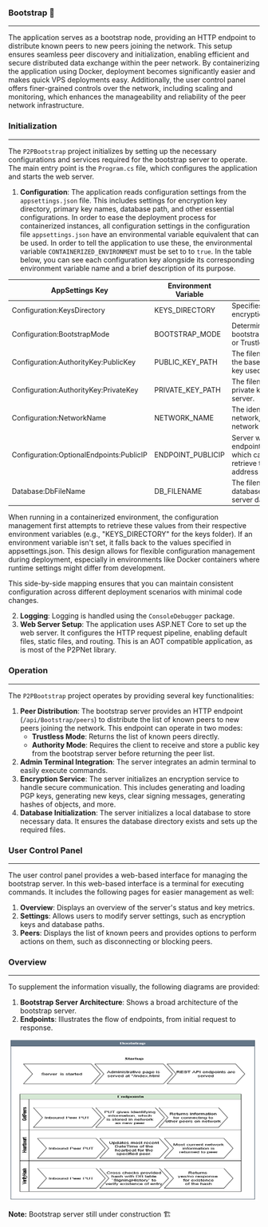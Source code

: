 ﻿---
uid: p2pnetbootstrap
---
### Bootstrap 🤝

---

The application serves as a bootstrap node, providing an HTTP endpoint to distribute known peers to new peers joining the network. This setup ensures seamless peer discovery and initialization, enabling efficient and secure distributed data exchange within the peer network. By containerizing the application using Docker, deployment becomes significantly easier and makes quick VPS deployments easy. Additionally, the user control panel offers finer-grained controls over the network, including scaling and monitoring, which enhances the manageability and reliability of the peer network infrastructure.

### Initialization

---

The `P2PBootstrap` project initializes by setting up the necessary configurations and services required for the bootstrap server to operate. The main entry point is the `Program.cs` file, which configures the application and starts the web server.

1. **Configuration**: The application reads configuration settings from the `appsettings.json` file. This includes settings for encryption key directory, primary key names, database path, and other essential configurations. In order to ease the deployment process for containerized instances, all configuration settings in the configuration file `appsettings.json` have an environmental variable equivalent that can be used. In order to tell the application to use these, the environmental variable `CONTAINERIZED_ENVIRONMENT` must be set to to `true`. In the table below, you can see each configuration key alongside its corresponding environment variable name and a brief description of its purpose.


| AppSettings Key                          | Environment Variable | Description                                                                                                                       |
| ------------------------------------------ | ---------------------- | ----------------------------------------------------------------------------------------------------------------------------------- |
| Configuration:KeysDirectory              | KEYS_DIRECTORY       | Specifies the directory where encryption keys are stored.                                                                         |
| Configuration:BootstrapMode              | BOOTSTRAP_MODE       | Determines whether the bootstrap server runs in Authority or Trustless mode.                                                      |
| Configuration:AuthorityKey:PublicKey     | PUBLIC_KEY_PATH      | The filename (or path, relative to the base directory) for the public key used by the bootstrap server.                           |
| Configuration:AuthorityKey:PrivateKey    | PRIVATE_KEY_PATH     | The filename (or path) for the private key used by the bootstrap server.                                                          |
| Configuration:NetworkName                | NETWORK_NAME         | The identifier for the P2P network, used to distinguish this network from others.                                                 |
| Configuration:OptionalEndpoints:PublicIP | ENDPOINT_PUBLICIP    | Server will serve a GET endpoint`/api/Bootstrap/publicip` which can be used by clients to retrieve their public face IPv4 address |
| Database:DbFileName                      | DB_FILENAME          | The filename for the local database file storing bootstrap server data.                                                           |

When running in a containerized environment, the configuration management first attempts to retrieve these values from their respective environment variables (e.g., "KEYS_DIRECTORY" for the keys folder). If an environment variable isn't set, it falls back to the values specified in appsettings.json. This design allows for flexible configuration management during deployment, especially in environments like Docker containers where runtime settings might differ from development.

This side-by-side mapping ensures that you can maintain consistent configuration across different deployment scenarios with minimal code changes.

2. **Logging**: Logging is handled using the `ConsoleDebugger` package.
3. **Web Server Setup**: The application uses ASP.NET Core to set up the web server. It configures the HTTP request pipeline, enabling default files, static files, and routing. This is an AOT compatible application, as is most of the P2PNet library.

### Operation

---

The `P2PBootstrap` project operates by providing several key functionalities:

1. **Peer Distribution**: The bootstrap server provides an HTTP endpoint (`/api/Bootstrap/peers`) to distribute the list of known peers to new peers joining the network. This endpoint can operate in two modes:
   - **Trustless Mode**: Returns the list of known peers directly.
   - **Authority Mode**: Requires the client to receive and store a public key from the bootstrap server before returning the peer list.
2. **Admin Terminal Integration**: The server integrates an admin terminal to easily execute commands.
3. **Encryption Service**: The server initializes an encryption service to handle secure communication. This includes generating and loading PGP keys, generating new keys, clear signing messages, generating hashes of objects, and more.
4. **Database Initialization**: The server initializes a local database to store necessary data. It ensures the database directory exists and sets up the required files.

### User Control Panel

---

The user control panel provides a web-based interface for managing the bootstrap server. In this web-based interface is a terminal for executing commands. It includes the following pages for easier management as well:

1. **Overview**: Displays an overview of the server's status and key metrics.
2. **Settings**: Allows users to modify server settings, such as encryption keys and database paths.
3. **Peers**: Displays the list of known peers and provides options to perform actions on them, such as disconnecting or blocking peers.

### Overview

---

To supplement the information visually, the following diagrams are provided:

1. **Bootstrap Server Architecture**: Shows a broad architecture of the bootstrap server.
2. **Endpoints**: Illustrates the flow of endpoints, from initial request to response.

<p>
    <img src="https://raw.githubusercontent.com/p2pnetsuite/P2PNet/refs/heads/master/misc/Bootstrap.png" width="500" height="325" alt="bootstrap chart">
</p>

**Note:** Bootstrap server still under construction 🏗️
